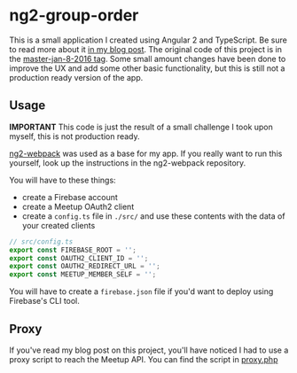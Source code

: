 # ng2-group-order

This is a small application I created using Angular 2 and TypeScript.
Be sure to read more about it [in my blog post](https://klaascuvelier.io/2016/01/angular2-firebase-ordering-prototype/).
The original code of this project is in the [master-jan-8-2016 tag](https://github.com/klaascuvelier/ng2-group-order/releases/tag/master-jan-8-2016). Some small amount changes have been done to improve the UX and add some other basic functionality, but this is still not a production ready version of the app.

## Usage

**IMPORTANT**
This code is just the result of a small challenge I took upon myself, this is not production ready.

[ng2-webpack](https://github.com/ocombe/ng2-webpack) was used as a base for my app.
If you really want to run this yourself, look up the instructions in the ng2-webpack repository.

You will have to these things:
* create a Firebase account
* create a Meetup OAuth2 client
* create a `config.ts` file in `./src/` and use these contents with the data of your created clients
````TypeScript
// src/config.ts
export const FIREBASE_ROOT = '';
export const OAUTH2_CLIENT_ID = '';
export const OAUTH2_REDIRECT_URL = '';
export const MEETUP_MEMBER_SELF = '';
````


You will have to create a `firebase.json` file if you'd want to deploy using Firebase's CLI tool.

## Proxy
If you've read my blog post on this project, you'll have noticed I had to use a proxy script to reach the Meetup API.
You can find the script in [proxy.php](./proxy.php)
